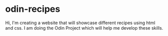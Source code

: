 # odin-recipes

Hi, I'm creating a website that will showcase different recipes using html and css. I am doing the Odin Project which will help me develop these skills.